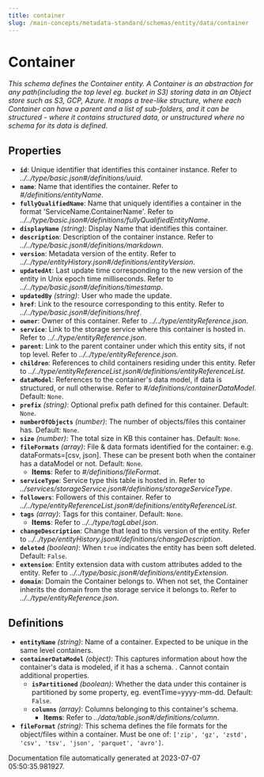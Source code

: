 ```yaml
---
title: container
slug: /main-concepts/metadata-standard/schemas/entity/data/container
---
```


# Container

*This schema defines the Container entity. A Container is an abstraction for any path(including the top level eg. bucket in S3) storing data in an Object store such as S3, GCP, Azure. It maps a tree-like structure, where each Container can have a parent and a list of sub-folders, and it can be structured - where it contains structured data, or unstructured where no schema for its data is defined.*

## Properties

- **`id`**: Unique identifier that identifies this container instance. Refer to *../../type/basic.json#/definitions/uuid*.
- **`name`**: Name that identifies the container. Refer to *#/definitions/entityName*.
- **`fullyQualifiedName`**: Name that uniquely identifies a container in the format 'ServiceName.ContainerName'. Refer to *../../type/basic.json#/definitions/fullyQualifiedEntityName*.
- **`displayName`** *(string)*: Display Name that identifies this container.
- **`description`**: Description of the container instance. Refer to *../../type/basic.json#/definitions/markdown*.
- **`version`**: Metadata version of the entity. Refer to *../../type/entityHistory.json#/definitions/entityVersion*.
- **`updatedAt`**: Last update time corresponding to the new version of the entity in Unix epoch time milliseconds. Refer to *../../type/basic.json#/definitions/timestamp*.
- **`updatedBy`** *(string)*: User who made the update.
- **`href`**: Link to the resource corresponding to this entity. Refer to *../../type/basic.json#/definitions/href*.
- **`owner`**: Owner of this container. Refer to *../../type/entityReference.json*.
- **`service`**: Link to the storage service where this container is hosted in. Refer to *../../type/entityReference.json*.
- **`parent`**: Link to the parent container under which this entity sits, if not top level. Refer to *../../type/entityReference.json*.
- **`children`**: References to child containers residing under this entity. Refer to *../../type/entityReferenceList.json#/definitions/entityReferenceList*.
- **`dataModel`**: References to the container's data model, if data is structured, or null otherwise. Refer to *#/definitions/containerDataModel*. Default: `None`.
- **`prefix`** *(string)*: Optional prefix path defined for this container. Default: `None`.
- **`numberOfObjects`** *(number)*: The number of objects/files this container has. Default: `None`.
- **`size`** *(number)*: The total size in KB this container has. Default: `None`.
- **`fileFormats`** *(array)*: File & data formats identified for the container:  e.g. dataFormats=[csv, json]. These can be present both when the container has a dataModel or not. Default: `None`.
  - **Items**: Refer to *#/definitions/fileFormat*.
- **`serviceType`**: Service type this table is hosted in. Refer to *../services/storageService.json#/definitions/storageServiceType*.
- **`followers`**: Followers of this container. Refer to *../../type/entityReferenceList.json#/definitions/entityReferenceList*.
- **`tags`** *(array)*: Tags for this container. Default: `None`.
  - **Items**: Refer to *../../type/tagLabel.json*.
- **`changeDescription`**: Change that lead to this version of the entity. Refer to *../../type/entityHistory.json#/definitions/changeDescription*.
- **`deleted`** *(boolean)*: When `true` indicates the entity has been soft deleted. Default: `False`.
- **`extension`**: Entity extension data with custom attributes added to the entity. Refer to *../../type/basic.json#/definitions/entityExtension*.
- **`domain`**: Domain the Container belongs to. When not set, the Container inherits the domain from the storage service it belongs to. Refer to *../../type/entityReference.json*.
## Definitions

- **`entityName`** *(string)*: Name of a container. Expected to be unique in the same level containers.
- **`containerDataModel`** *(object)*: This captures information about how the container's data is modeled, if it has a schema. . Cannot contain additional properties.
  - **`isPartitioned`** *(boolean)*: Whether the data under this container is partitioned by some property, eg. eventTime=yyyy-mm-dd. Default: `False`.
  - **`columns`** *(array)*: Columns belonging to this container's schema.
    - **Items**: Refer to *../data/table.json#/definitions/column*.
- **`fileFormat`** *(string)*: This schema defines the file formats for the object/files within a container. Must be one of: `['zip', 'gz', 'zstd', 'csv', 'tsv', 'json', 'parquet', 'avro']`.


Documentation file automatically generated at 2023-07-07 05:50:35.981927.
